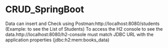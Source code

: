 # CRUD_SpringBoot
Data can insert and Check using Postman:http://localhost:8080/students (Example: to see the List of Students)
To access the H2 console to see the data.http://localhost:8080/h2-console
must match JDBC URL with the application properties (jdbc:h2:mem:books_data)
